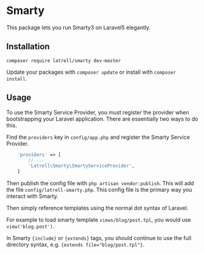 Smarty
======

This package lets you run Smarty3 on Laravel5 elegantly.

## Installation

```
composer require latrell/smarty dev-master
```

Update your packages with ```composer update``` or install with ```composer install```.


## Usage

To use the Smarty Service Provider, you must register the provider when bootstrapping your Laravel application. There are
essentially two ways to do this.

Find the `providers` key in `config/app.php` and register the Smarty Service Provider.

```php
    'providers' => [
        // ...
        'Latrell\Smarty\SmartyServiceProvider',
    ]
```

Then publish the config file with `php artisan vendor:publish`. This will add the file `config/latrell-smarty.php`. This config file is the primary way you interact with Smarty.

Then simply reference templates using the normal dot syntax of Laravel. 

For example to load smarty template `views/blog/post.tpl`, you would use `view('blog.post')`.

In Smarty `{include}` or `{extends}` tags, you should continue to use the full directory syntax, e.g. `{extends file="blog/post.tpl"}`.
